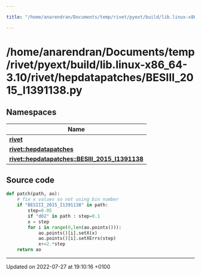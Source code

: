 ```yaml
---

title: "/home/anarendran/Documents/temp/rivet/pyext/build/lib.linux-x86_64-3.10/rivet/hepdatapatches/BESIII_2015_I1391138.py"

---
```


# /home/anarendran/Documents/temp/rivet/pyext/build/lib.linux-x86_64-3.10/rivet/hepdatapatches/BESIII_2015_I1391138.py



## Namespaces

| Name           |
| -------------- |
| **[rivet](http://example.org/namespaces/namespacerivet/)**  |
| **[rivet::hepdatapatches](http://example.org/namespaces/namespacerivet_1_1hepdatapatches/)**  |
| **[rivet::hepdatapatches::BESIII_2015_I1391138](http://example.org/namespaces/namespacerivet_1_1hepdatapatches_1_1besiii__2015__i1391138/)**  |




## Source code

```python
def patch(path, ao):
    # fix x values so not using bin number
    if "BESIII_2015_I1391138" in path:
        step=0.05
        if "d02" in path : step=0.1
        x = step
        for i in range(0,len(ao.points())):
            ao.points()[i].setX(x)
            ao.points()[i].setXErrs(step)
            x+=2.*step
    return ao
```


-------------------------------

Updated on 2022-07-27 at 19:10:16 +0100
